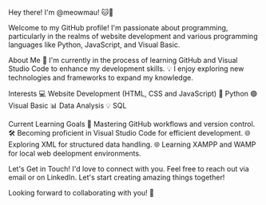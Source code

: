 Hey there! I'm @meowmau! 🐱🚀

Welcome to my GitHub profile! I'm passionate about programming, particularly in the realms of website development and various programming languages like Python, JavaScript, and Visual Basic.

About Me 
🌱 I'm currently in the process of learning GitHub and Visual Studio Code to enhance my development skills. 
💡 I enjoy exploring new technologies and frameworks to expand my knowledge.

Interests
💻 Website Development (HTML, CSS and JavaScript) 
🐍 Python 
🟣 Visual Basic 
📊 Data Analysis 
💡 SQL

Current Learning Goals 
🔧 Mastering GitHub workflows and version control. 
🛠️ Becoming proficient in Visual Studio Code for efficient development. 
🌐 Exploring XML for structured data handling. 
🌐 Learning XAMPP and WAMP for local web deelopment environments.

Let's Get in Touch! I'd love to connect with you. Feel free to reach out via email or on LinkedIn. Let's start creating amazing things together!

Looking forward to collaborating with you! 🚀
